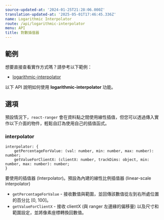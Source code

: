 ```yaml
---
source-updated-at: '2024-01-25T21:28:06.000Z'
translation-updated-at: '2025-05-01T17:46:45.336Z'
name: Logarithmic Interpolator
route: /api/logarithmic-interpolator
menu: API
title: 對數插值器
---
```

## 範例
想要直接查看實作方式嗎？請參考以下範例：

- [logarithmic-interpolator](../examples/logarithmic-interpolator)

以下 API 說明如何使用 **logarithmic-interpolator** 功能。

## 選項

預設情況下，`react-ranger` 會在資料點之間使用線性插值，但您可以透過傳入實作以下介面的物件，輕鬆自訂為使用自己的插值函式。

### interpolator

```tsx
interpolator: {
    getPercentageForValue: (val: number, min: number, max: number): number;
    getValueForClientX: (clientX: number, trackDims: object, min: number, max: number): number;
}
```
要使用的插值器 (Interpolator)。預設為內建的線性比例插值器 (linear-scale interpolator)
 - `getPercentageForValue` - 接收數值與範圍，並回傳該數值從左到右所處位置的百分比 [0, 100]。
 - `getValueForClientX` - 接收 clientX (與 ranger 左邊緣的偏移量) 以及尺寸和範圍設定，並將像素座標轉換回數值。
